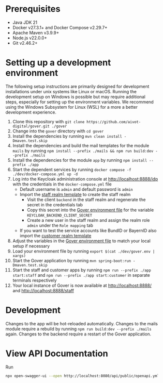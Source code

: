 # Prerequisites
* Java JDK 21
* Docker v27.3.1+ and Docker Compose v2.29.7+
* Apache Maven v3.9.9+
* Node.js v22.0.0+
* Git v2.46.2+

# Setting up a development environment
The following setup instructions are primarily designed for development installations under unix systems like Linux or macOS.
Running the development setup on Windows is possible but may require additional steps, especially for setting up the environment variables.
We recommend using the Windows Subsystem for Linux (WSL) for a more a better development experience.

1. Clone this repository with `git clone https://github.com/aivot-digital/gover.git ./gover`
2. Change into the `gover` directory with `cd gover`
3. Install the dependencies by running `mvn clean install -Dmaven.test.skip`
4. Install the dependencies and build the mail templates for the module `mails` by running `npm install --prefix ./mails && npm run build:dev --prefix ./mails`
5. Install the dependencies for the module `app` by running `npm install --prefix ./app`
6. Start the dependent services by running `docker compose -f ./dev/docker-compose.yml up -d`
7. Log into the Keycloak administration console at <http://localhost:8888/idp> with the credentials in the `docker-compose.yml` file
    * Default username is `admin` and default password is `admin`
    * Import the [staff realm template](../realm-templates/staff-realm.json) to create the staff realm
      * Visit the client `backend` in the staff realm and regenerate the secret in the credentials tab
      * Copy this secret into the [Gover environment file](./gover.env) for the variable `KEYCLOAK_BACKEND_CLIENT_SECRET`
      * Create a new user in the staff realm and assign the realm role `admin` under the `Role mapping` tab
    * If you want to test the service accounts like BundID or BayernID also import the [customer realm template](../realm-templates/customer-realm.json)
8. Adjust the variables in the [Gover environment file](./gover.env) to match your local setup if necessary
9. Load your environment file by running `export $(cat ./dev/gover.env | xargs)` 
10. Start the Gover application by running `mvn spring-boot:run -Dmaven.test.skip`
11. Start the staff and customer apps by running `npm run --prefix ./app start:staff` and `npm run --prefix ./app start:customer` in separate terminals respectively
12. Your local instance of Gover is now available at <http://localhost:8888/> and <http://localhost:8888/staff>

# Development
Changes to the app will be hot-reloaded automatically.
Changes to the mails module require a rebuild by running `npm run build:dev --prefix ./mails` again.
Changes to the backend require a restart of the Gover application.

# View API Documentation
Run
```bash
npx open-swagger-ui --open http://localhost:8080/api/public/openapi.yml
```